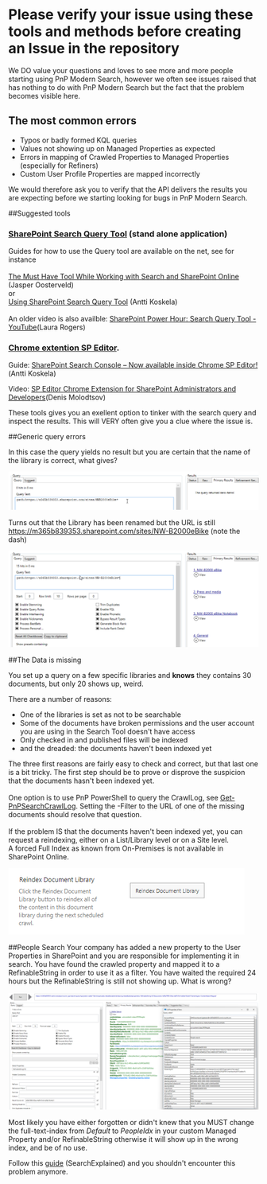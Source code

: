 <h1>Please verify your issue using these tools and methods before creating an Issue in the repository </h1>

We DO value your questions and loves to see more and more people starting using PnP Modern Search, however we often see issues raised that has nothing to do with PnP Modern Search but the fact that the problem becomes visible here.

## The most common errors 

* Typos or badly formed KQL queries
* Values not showing up on Managed Properties as expected
* Errors in mapping of Crawled Properties to Managed Properties (especially for Refiners)
* Custom User Profile Properties are mapped incorrectly


We would therefore ask you to verify that the API delivers the results you are expecting before we starting looking for bugs in PnP Modern Search.


##Suggested tools
<br>
<h3><a href = "https://github.com/pnp/PnP-Tools/tree/master/Solutions/SharePoint.Search.QueryTool">SharePoint Search Query Tool</a>
  (stand alone application) </h3>
  
  Guides for how to use the Query tool are available on the net, see for instance<br><br>
  <a href = "https://petri.com/the-must-have-tool-while-working-with-search-and-sharepoint-online/"> The Must Have Tool While Working with Search and SharePoint Online</a> (Jasper Oosterveld) <br>or<br> <a href = "https://www.google.com/url?sa=t&rct=j&q=&esrc=s&source=web&cd=&cad=rja&uact=8&ved=2ahUKEwie3Ozbo4z9AhUNwAIHHV3PAhAQFnoECDcQAQ&url=https%3A%2F%2Fwww.koskila.net%2Fusing-sharepoint-search-query-tool-investigate-search-index-issues-sharepoint-online%2F&usg=AOvVaw2huXW4dSemLPbsduasUNXZ">Using SharePoint Search Query Tool</a> (Antti Koskela)<br><br>
  An older video is also availble: <a href = "https://www.google.com/url?sa=t&rct=j&q=&esrc=s&source=video&cd=&cad=rja&uact=8&ved=2ahUKEwiQ_4fypIz9AhVRM-wKHe8_AuIQtwJ6BAgJEAI&url=https%3A%2F%2Fwww.youtube.com%2Fwatch%3Fv%3DBykEEMKNhHs&usg=AOvVaw2KsKUkKWLUOIBLLyFHE4AT">SharePoint Power Hour: Search Query Tool - YouTube</a>(Laura Rogers)
  
  
  <h3><a href = "https://chrome.google.com/webstore/detail/sp-editor/ecblfcmjnbbgaojblcpmjoamegpbodhd">Chrome extention SP Editor</a>.</h3>

Guide:  <a href = "https://www.koskila.net/sharepoint-search-console-now-available-inside-chrome-sp-editor/">SharePoint Search Console – Now available inside Chrome SP Editor!</a>(Antti Koskela)



Video: <a href ="https://www.youtube.com/watch?v=KaIL4ZWDRsk">SP Editor Chrome Extension for SharePoint Administrators and Developers</a>(Denis Molodtsov)




These tools gives you an exellent option to tinker with the search query and inspect the results. This will VERY often give you a clue where the issue is.


##Generic query errors

In this case the query yields no result but you are certain that the name of the library is correct, what gives?


![Wrong query 1](assets/using-query-tools/wrongQuery1.png)


Turns out that the Library has been renamed but the URL is still https://m365b839353.sharepoint.com/sites/NW-B2000eBike  (note the dash)

![Right query 1](assets/using-query-tools/rightQuery1.png)

##The Data is missing

You set up a query on a few specific libraries and <b>knows</b> they contains 30 documents, but only 20 shows up, weird.

There are a number of reasons:<br>
- One of the libraries is set as not to be searchable<br>
- Some of the documents have broken permissions and the user account you are using in the Search Tool doesn't have access<br>
- Only checked in and published files will be indexed<br>
- and the dreaded: the documents haven't been indexed yet

The three first reasons are fairly easy to check and correct, but that last one is a bit tricky. 
The first step should be to prove or disprove the suspicion that the documents hasn't been indexed yet.<br><br> One option is to use PnP PowerShell to query the CrawlLog, see <a href = "https://pnp.github.io/powershell/cmdlets/Get-PnPSearchCrawlLog.html">Get-PnPSearchCrawlLog</a>. Setting the -Filter to the URL of one of the missing documents should resolve that question.<br><br>
If the problem IS that the documents haven't been indexed yet, you can request a reindexing, either on a List/Library level or on a Site level.<br> A forced Full Index as known from On-Premises is not available in SharePoint Online.

![Reindex Library ](assets/using-query-tools/ReindexLibrary.png)


##People Search
Your company has added a new property to the User Properties in SharePoint and you are responsible for implementing it in search. You have found the crawled property and mapped it to a RefinableString in order to use it as a filter. You have waited the required 24 hours but the RefinableString is still not showing up. What is wrong?

![People Search ](assets/using-query-tools/PeopleSearch.png)

Most likely you have either forgotten or didn't knew that you MUST change the full-text-index from <i>Default</i> to <i>PeopleIdx</i> in your custom Managed Property and/or RefinableString otherwise it will show up in the wrong index, and be of no use.

Follow this <a href = "https://searchexplained.com/how-to-make-sure-your-user-profiles-show-up-in-search/">guide</a>  (SearchExplained) and you shouldn't encounter this problem anymore.


